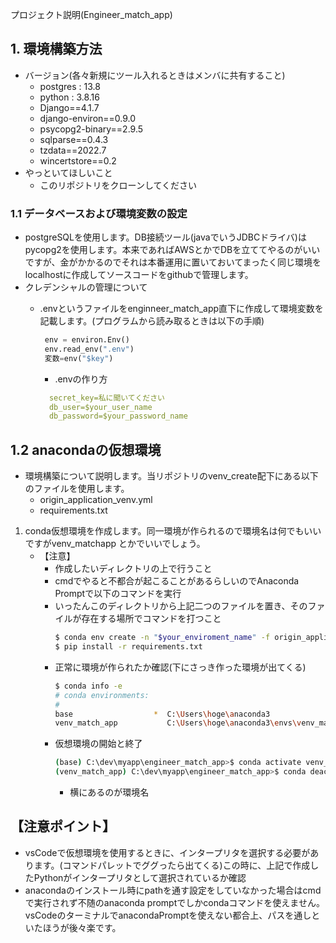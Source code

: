  プロジェクト説明(Engineer_match_app)

## 1. 環境構築方法
- バージョン(各々新規にツール入れるときはメンバに共有すること)
  - postgres : 13.8
  - python : 3.8.16
  - Django==4.1.7
  - django-environ==0.9.0
  - psycopg2-binary==2.9.5
  - sqlparse==0.4.3
  - tzdata==2022.7
  - wincertstore==0.2
- やっといてほしいこと
  - このリポジトリをクローンしてください

### 1.1 データベースおよび環境変数の設定

- postgreSQLを使用します。DB接続ツール(javaでいうJDBCドライバ)はpycopg2を使用します。本来であればAWSとかでDBを立ててやるのがいいですが、金がかかるのでそれは本番運用に置いておいてまったく同じ環境をlocalhostに作成してソースコードをgithubで管理します。
- クレデンシャルの管理について
  - .envというファイルをenginneer_match_app直下に作成して環境変数を記載します。(プログラムから読み取るときは以下の手順)

     ~~~ python
      env = environ.Env()
      env.read_env(".env")
      変数=env("$key")
      ~~~
    - .envの作り方
    ``` yaml
      secret_key=私に聞いてください
      db_user=$your_user_name
      db_password=$your_password_name
    ```
## 1.2 anacondaの仮想環境
- 環境構築について説明します。当リポジトリのvenv_create配下にある以下のファイルを使用します。
  - origin_application_venv.yml
  - requirements.txt
1. conda仮想環境を作成します。同一環境が作られるので環境名は何でもいいですがvenv_matchapp とかでいいでしょう。
    - 【注意】
      - 作成したいディレクトリの上で行うこと
      - cmdでやると不都合が起こることがあるらしいのでAnaconda Promptで以下のコマンドを実行
      - いったんこのディレクトリから上記二つのファイルを置き、そのファイルが存在する場所でコマンドを打つこと
        ```bash
        $ conda env create -n "$your_enviroment_name" -f origin_application_venv.yml
        $ pip install -r requirements.txt
        ```
      - 正常に環境が作られたか確認(下にさっき作った環境が出てくる)
        ```bash
        $ conda info -e 
        # conda environments:
        #
        base                  *  C:\Users\hoge\anaconda3
        venv_match_app           C:\Users\hoge\anaconda3\envs\venv_match_app
        ```
      - 仮想環境の開始と終了
        ``` bash
        (base) C:\dev\myapp\engineer_match_app>$ conda activate venv_match_app
        (venv_match_app) C:\dev\myapp\engineer_match_app>$ conda deactivate
        ```
        - 横にあるのが環境名
## 【注意ポイント】

- vsCodeで仮想環境を使用するときに、インタープリタを選択する必要があります。(コマンドパレットでググったら出てくる)この時に、上記で作成したPythonがインタープリタとして選択されているか確認
- anacondaのインストール時にpathを通す設定をしていなかった場合はcmdで実行されず不随のanaconda promptでしかcondaコマンドを使えません。vsCodeのターミナルでanacondaPromptを使えない都合上、パスを通しといたほうが後々楽です。